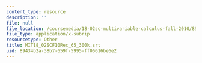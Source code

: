```yaml
---
content_type: resource
description: ''
file: null
file_location: /coursemedia/18-02sc-multivariable-calculus-fall-2010/89434b2a38b7659f5995ff06616be6e2_MIT18_02SCF10Rec_65_300k.srt
file_type: application/x-subrip
resourcetype: Other
title: MIT18_02SCF10Rec_65_300k.srt
uid: 89434b2a-38b7-659f-5995-ff06616be6e2
---
```

